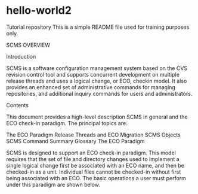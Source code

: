 # hello-world2
Tutorial repository
This is a simple README file used for training purposes only.

SCMS OVERVIEW

Introduction

SCMS is a software configuration management system based on the CVS revision control tool and supports concurrent development on multiple release threads and uses a logical change, or ECO, checkin model. It also provides an enhanced set of administrative commands for managing repositories, and additional inquiry commands for users and administrators.

Contents


This document provides a high-level description SCMS in general and the ECO check-in paradigm. The principal topics are:

The ECO Paradigm
Release Threads and ECO Migration
SCMS Objects
SCMS Command Summary
Glossary
The ECO Paradigm

SCMS is designed to support an ECO check-in paradigm. This model requires that the set of file and directory changes used to implement a single logical change first be associated with an ECO name, and then be checked-in as a unit. Individual files cannot be checked-in without first being associated with an ECO. The basic operations a user must perform under this paradigm are shown below.


